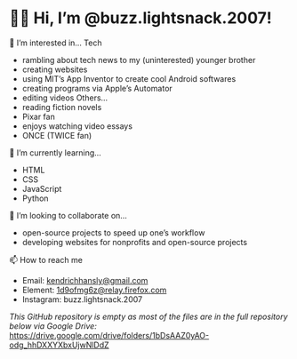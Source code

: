 # 👋🏼 Hi, I’m @buzz.lightsnack.2007! 

👀 I’m interested in…
Tech
- rambling about tech news to my (uninterested) younger brother
- creating websites
- using MIT’s App Inventor to create cool Android softwares
- creating programs via Apple’s Automator
- editing videos
Others...
- reading fiction novels
- Pixar fan
- enjoys watching video essays
- ONCE (TWICE fan)

🌱 I’m currently learning…
- HTML
- CSS
- JavaScript
- Python

💞️ I’m looking to collaborate on…
- open-source projects to speed up one’s workflow
- developing websites for nonprofits and open-source projects

📫 How to reach me
- Email: kendrichhansly@gmail.com
- Element: 1d9ofmg6z@relay.firefox.com
- Instagram: buzz.lightsnack.2007

_This GitHub repository is empty as most of the files are in the full repository below via Google Drive:_
https://drive.google.com/drive/folders/1bDsAAZ0yAO-odg_hhDXXYXbxUjwNlDdZ

<!---
buzz-lightsnack-2007/buzz-lightsnack-2007 is a ✨ special ✨ repository because its `README.md` (this file) appears on your GitHub profile.
You can click the Preview link to take a look at your changes.
--->
